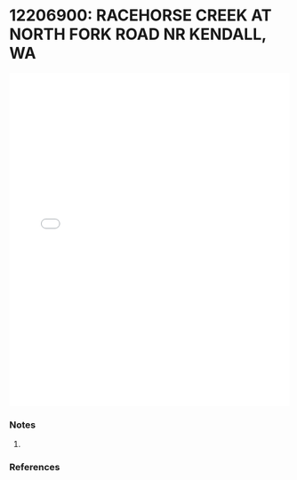 # 12206900: RACEHORSE CREEK AT NORTH FORK ROAD NR KENDALL, WA

<iframe src="/_static/stations/12206900_fdc.html" width="100%" height="600" frameborder="0"></iframe>

### Notes
1. 

### References

